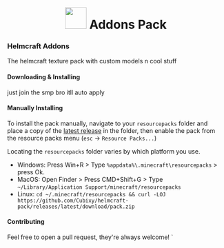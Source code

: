 <h1 align="center"><img height="50" src="https://media.discordapp.net/attachments/717191084677136408/798206406541049896/image0.gif"> Addons Pack</h1>

### Helmcraft Addons

The helmcraft texture pack with custom models n cool stuff

#### Downloading & Installing

just join the smp bro itll auto apply

#### Manually Installing

To install the pack manually, navigate to your `resourcepacks` folder and place a copy of the [latest release]('https://github.com/Cubixy/helmcraft-pack/releases/latest/download/pack.zip') in the folder, then enable the pack from the resource packs menu (`esc` -> `Resource Packs...`)

Locating the `resourcepacks` folder varies by which platform you use.

- Windows: Press Win+R > Type `%appdata%\.minecraft\resourcepacks` > press Ok.
- MacOS: Open Finder > Press CMD+Shift+G > Type `~/Library/Application Support/minecraft/resourcepacks`
- Linux: `cd ~/.minecraft/resourcepacks && curl -LOJ https://github.com/Cubixy/helmcraft-pack/releases/latest/download/pack.zip`

#### Contributing

Feel free to open a pull request, they're always welcome!
`
